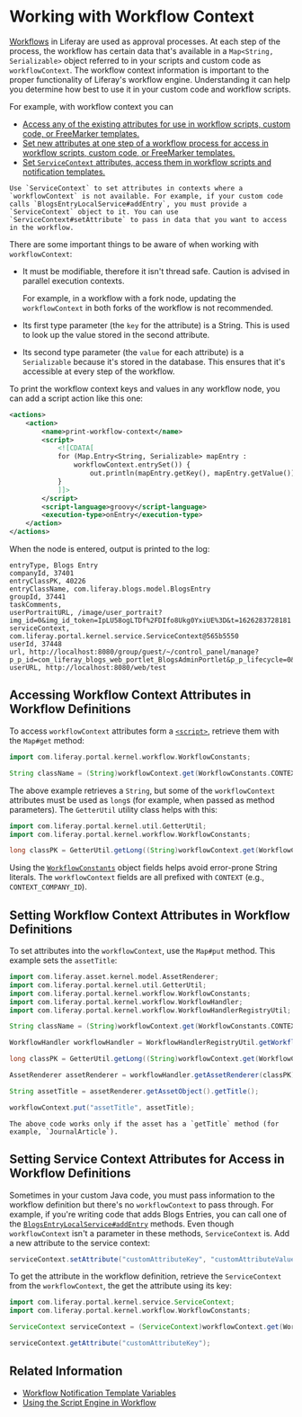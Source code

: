 # Working with Workflow Context

[Workflows](../introduction-to-workflow.md) in Liferay are used as approval processes. At each step of the process, the workflow has certain data that's available in a `Map<String, Serializable>` object referred to in your scripts and custom code as `workflowContext`. The workflow context information is important to the proper functionality of Liferay's workflow engine. Understanding it can help you determine how best to use it in your custom code and workflow scripts.

For example, with workflow context you can

- [Access any of the existing attributes for use in workflow scripts, custom code, or FreeMarker templates.](#accessing-workflow-context-attributes-in-workflow-definitions)
- [Set new attributes at one step of a workflow process for access in workflow scripts, custom code, or FreeMarker templates.](#setting-workflow-context-attributes-in-a-workflow-process-definition)
- [Set `ServiceContext` attributes, access them in workflow scripts and notification templates.](#setting-service-context-attributes-for-access-in-workflow-definitions)

```{note}
Use `ServiceContext` to set attributes in contexts where a `workflowContext` is not available. For example, if your custom code calls `BlogsEntryLocalService#addEntry`, you must provide a `ServiceContext` object to it. You can use `ServiceContext#setAttribute` to pass in data that you want to access in the workflow. 
```
There are some important things to be aware of when working with `workflowContext`:

- It must be modifiable, therefore it isn't thread safe. Caution is advised in parallel execution contexts.

  For example, in a workflow with a fork node, updating the `workflowContext` in both forks of the workflow is not recommended.

- Its first type parameter (the `key` for the attribute) is a String. This is used to look up the value stored in the second attribute.
- Its second type parameter (the `value` for each attribute) is a `Serializable` because it's stored in the database. This ensures that it's accessible at every step of the workflow.

To print the workflow context keys and values in any workflow node, you can add a script action like this one:
```xml
<actions>
    <action>
        <name>print-workflow-context</name>
        <script>
            <![CDATA[
            for (Map.Entry<String, Serializable> mapEntry :
                workflowContext.entrySet()) {
                    out.println(mapEntry.getKey(), mapEntry.getValue());
            }
            ]]>
        </script>
        <script-language>groovy</script-language>
        <execution-type>onEntry</execution-type>
    </action>
</actions>
```

When the node is entered, output is printed to the log:

```
entryType, Blogs Entry
companyId, 37401
entryClassPK, 40226
entryClassName, com.liferay.blogs.model.BlogsEntry
groupId, 37441
taskComments, 
userPortraitURL, /image/user_portrait?img_id=0&img_id_token=IpLU58ogLTDf%2FDIfo8Ukg0YxiUE%3D&t=1626283728181
serviceContext, com.liferay.portal.kernel.service.ServiceContext@565b5550
userId, 37448
url, http://localhost:8080/group/guest/~/control_panel/manage?p_p_id=com_liferay_blogs_web_portlet_BlogsAdminPortlet&p_p_lifecycle=0&p_p_state=maximized&_com_liferay_blogs_web_portlet_BlogsAdminPortlet_mvcRenderCommandName=%2Fblogs%2Fview_entry&_com_liferay_blogs_web_portlet_BlogsAdminPortlet_entryId=40226&p_p_auth=rRDR0ncV
userURL, http://localhost:8080/web/test
```

## Accessing Workflow Context Attributes in Workflow Definitions

To access `workflowContext` attributes form a [`<script>`](using-the-script-engine-in-workflow.md), retrieve them with the `Map#get` method:

```groovy
import com.liferay.portal.kernel.workflow.WorkflowConstants;

String className = (String)workflowContext.get(WorkflowConstants.CONTEXT_ENTRY_CLASS_NAME);
```

The above example retrieves a `String`, but some of the `workflowContext` attributes must be used as `long`s (for example, when passed as method parameters). The `GetterUtil` utility class helps with this:

```groovy
import com.liferay.portal.kernel.util.GetterUtil;
import com.liferay.portal.kernel.workflow.WorkflowConstants;

long classPK = GetterUtil.getLong((String)workflowContext.get(WorkflowConstants.CONTEXT_ENTRY_CLASS_PK));
```

Using the [`WorkflowConstants`](https://github.com/liferay/liferay-portal/blob/[$LIFERAY_LEARN_PORTAL_GIT_TAG$]/portal-kernel/src/com/liferay/portal/kernel/workflow/WorkflowConstants.java) object fields helps avoid error-prone String literals. The `workflowContext` fields are all prefixed with `CONTEXT` (e.g., `CONTEXT_COMPANY_ID`).


## Setting Workflow Context Attributes in Workflow Definitions

To set attributes into the `workflowContext`, use the `Map#put` method. This example sets the `assetTitle`:

```groovy
import com.liferay.asset.kernel.model.AssetRenderer;
import com.liferay.portal.kernel.util.GetterUtil;
import com.liferay.portal.kernel.workflow.WorkflowConstants;
import com.liferay.portal.kernel.workflow.WorkflowHandler;
import com.liferay.portal.kernel.workflow.WorkflowHandlerRegistryUtil;

String className = (String)workflowContext.get(WorkflowConstants.CONTEXT_ENTRY_CLASS_NAME);

WorkflowHandler workflowHandler = WorkflowHandlerRegistryUtil.getWorkflowHandler(className);

long classPK = GetterUtil.getLong((String)workflowContext.get(WorkflowConstants.CONTEXT_ENTRY_CLASS_PK));

AssetRenderer assetRenderer = workflowHandler.getAssetRenderer(classPK);

String assetTitle = assetRenderer.getAssetObject().getTitle();

workflowContext.put("assetTitle", assetTitle);
```

```{tip}
The above code works only if the asset has a `getTitle` method (for example, `JournalArticle`).
```

## Setting Service Context Attributes for Access in Workflow Definitions

Sometimes in your custom Java code, you must pass information to the workflow definition but there's no `workflowContext` to pass through. For example, if you're writing code that adds Blogs Entries, you can call one of the [`BlogsEntryLocalService#addEntry`](https://github.com/liferay/liferay-portal/blob/[$LIFERAY_LEARN_PORTAL_GIT_TAG$]/modules/apps/blogs/blogs-api/src/main/java/com/liferay/blogs/service/BlogsEntryLocalService.java) methods. Even though `workflowContext` isn't a parameter in these methods, `ServiceContext` is. Add a new attribute to the service context:

```java
serviceContext.setAttribute("customAttributeKey", "customAttributeValue");
```

To get the attribute in the workflow definition, retrieve the `ServiceContext` from the `workflowContext`, the get the attribute using its key:

```groovy
import com.liferay.portal.kernel.service.ServiceContext;
import com.liferay.portal.kernel.workflow.WorkflowConstants;

ServiceContext serviceContext = (ServiceContext)workflowContext.get(WorkflowConstants.CONTEXT_SERVICE_CONTEXT);

serviceContext.getAttribute("customAttributeKey");
```

## Related Information

- [Workflow Notification Template Variables](./workflow-notification-template-variables.md)
- [Using the Script Engine in Workflow](./using-the-script-engine-in-workflow.md)

